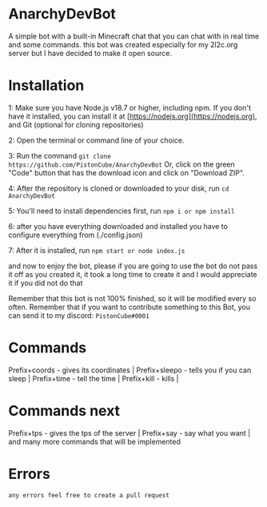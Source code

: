 # AnarchyDevBot


A simple bot with a built-in Minecraft chat that you can chat with in real time and some commands.
this bot was created especially for my 2l2c.org server but I have decided to make it open source.


# Installation

1: Make sure you have Node.js v18.7 or higher, including npm. If you don't have it installed, you can install it at [https://nodejs.org](https://nodejs.org), and Git (optional for cloning repositories)

2: Open the terminal or command line of your choice.

3: Run the command `git clone https://github.com/PistonCube/AnarchyDevBot` 
Or, click on the green "Code" button that has the download icon and click on "Download ZIP".

4: After the repository is cloned or downloaded to your disk, run `cd AnarchyDevBot`

5: You'll need to install dependencies first, run `npm i or npm install`

6: after you have everything downloaded and installed you have to configure everything from (./config.json)

7: After it is installed, run `npm start or node index.js`

and now to enjoy the bot, please if you are going to use the bot do not pass it off as you created it, it took a long time to create it and I would appreciate it if you did not do that

Remember that this bot is not 100% finished, so it will be modified every so often. Remember that if you want to contribute something to this Bot, you can send it to my discord:
 `PistonCube#0001`
 
 
# Commands
 
 Prefix+coords - gives its coordinates | 
 Prefix+sleepo - tells you if you can sleep | 
 Prefix+time - tell the time | 
 Prefix+kill - kills | 
 # Commands next
 Prefix+tps - gives the tps of the server | 
 Prefix+say - say what you want | 
 and many more commands that will be implemented
 
 # Errors
 ``any errors feel free to create a pull request``


 
